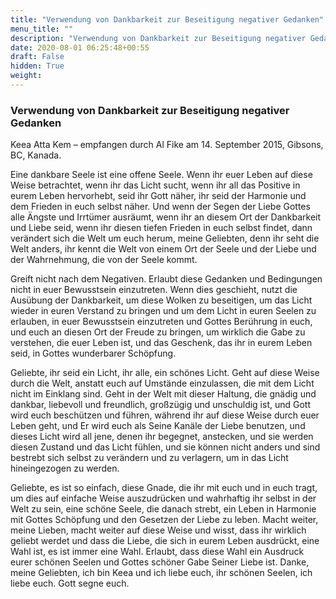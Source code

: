 ```yaml
---
title: "Verwendung von Dankbarkeit zur Beseitigung negativer Gedanken"
menu_title: ""
description: "Verwendung von Dankbarkeit zur Beseitigung negativer Gedanken"
date: 2020-08-01 06:25:48+00:55
draft: False
hidden: True
weight:
---
```

### Verwendung von Dankbarkeit zur Beseitigung negativer Gedanken

Keea Atta Kem – empfangen durch Al Fike am 14. September 2015, Gibsons, BC, Kanada.

Eine dankbare Seele ist eine offene Seele. Wenn ihr euer Leben auf diese Weise betrachtet, wenn ihr das Licht sucht, wenn ihr all das Positive in eurem Leben hervorhebt, seid ihr Gott näher, ihr seid der Harmonie und dem Frieden in euch selbst näher. Und wenn der Segen der Liebe Gottes alle Ängste und Irrtümer ausräumt, wenn ihr an diesem Ort der Dankbarkeit und Liebe seid, wenn ihr diesen tiefen Frieden in euch selbst findet, dann verändert sich die Welt um euch herum, meine Geliebten, denn ihr seht die Welt anders, ihr kennt die Welt von einem Ort der Seele und der Liebe und der Wahrnehmung, die von der Seele kommt.

Greift nicht nach dem Negativen. Erlaubt diese Gedanken und Bedingungen nicht in euer Bewusstsein einzutreten. Wenn dies geschieht, nutzt die Ausübung der Dankbarkeit, um diese Wolken zu beseitigen, um das Licht wieder in euren Verstand zu bringen und um dem Licht in euren Seelen zu erlauben, in euer Bewusstsein einzutreten und Gottes Berührung in euch, und euch an diesen Ort der Freude zu bringen, um wirklich die Gabe zu verstehen, die euer Leben ist, und das Geschenk, das ihr in eurem Leben seid, in Gottes wunderbarer Schöpfung.

Geliebte, ihr seid ein Licht, ihr alle, ein schönes Licht. Geht auf diese Weise durch die Welt, anstatt euch auf Umstände einzulassen, die mit dem Licht nicht im Einklang sind. Geht in der Welt mit dieser Haltung, die gnädig und dankbar, liebevoll und freundlich, großzügig und unschuldig ist, und Gott wird euch beschützen und führen, während ihr auf diese Weise durch euer Leben geht, und Er wird euch als Seine Kanäle der Liebe benutzen, und dieses Licht wird all jene, denen ihr begegnet, anstecken, und sie werden diesen Zustand und das Licht fühlen, und sie können nicht anders und sind bestrebt sich selbst zu verändern und zu verlagern, um in das Licht hineingezogen zu werden.

Geliebte, es ist so einfach, diese Gnade, die ihr mit euch und in euch tragt, um dies auf einfache Weise auszudrücken und wahrhaftig ihr selbst in der Welt zu sein, eine schöne Seele, die danach strebt, ein Leben in Harmonie mit Gottes Schöpfung und den Gesetzen der Liebe zu leben. Macht weiter, meine Lieben, macht weiter auf diese Weise und wisst, dass ihr wirklich geliebt werdet und dass die Liebe, die sich in eurem Leben ausdrückt, eine Wahl ist, es ist immer eine Wahl. Erlaubt, dass diese Wahl ein Ausdruck eurer schönen Seelen und Gottes schöner Gabe Seiner Liebe ist. Danke, meine Geliebten, ich bin Keea und ich liebe euch, ihr schönen Seelen, ich liebe euch. Gott segne euch.
